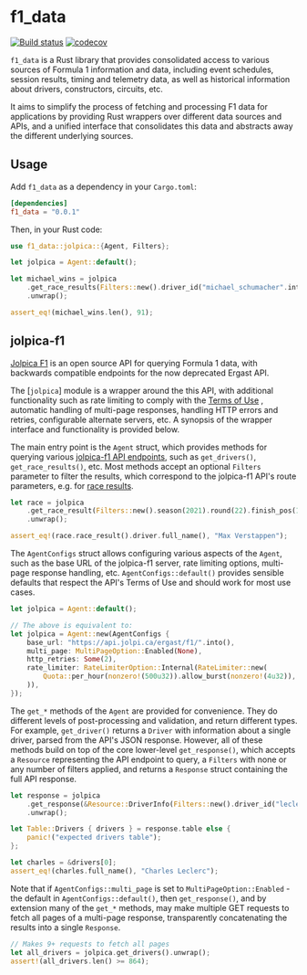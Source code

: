# f1_data

[![Build status](https://github.com/ramonrsv/f1_data/actions/workflows/ci.yml/badge.svg)](https://github.com/ramonrsv/f1_data/actions)
[![codecov](https://codecov.io/github/ramonrsv/f1_data/graph/badge.svg?token=LYPNED8OXF)](https://codecov.io/github/ramonrsv/f1_data)

`f1_data` is a Rust library that provides consolidated access to various sources of Formula 1
information and data, including event schedules, session results, timing and telemetry data, as well
as historical information about drivers, constructors, circuits, etc.

It aims to simplify the process of fetching and processing F1 data for applications by providing
Rust wrappers over different data sources and APIs, and a unified interface that consolidates this
data and abstracts away the different underlying sources.

## Usage

Add `f1_data` as a dependency in your `Cargo.toml`:

```toml
[dependencies]
f1_data = "0.0.1"
```

Then, in your Rust code:

```rust
use f1_data::jolpica::{Agent, Filters};

let jolpica = Agent::default();

let michael_wins = jolpica
    .get_race_results(Filters::new().driver_id("michael_schumacher".into()).finish_pos(1))
    .unwrap();

assert_eq!(michael_wins.len(), 91);
```

## jolpica-f1

[Jolpica F1](https://github.com/jolpica/jolpica-f1) is an open source API for querying Formula 1
data, with backwards compatible endpoints for the now deprecated Ergast API.

The [`jolpica`] module is a wrapper around the this API, with additional functionality such as rate
limiting to comply with the [Terms of Use](https://github.com/jolpica/jolpica-f1/blob/main/TERMS.md)
, automatic handling of multi-page responses, handling HTTP errors and retries, configurable
alternate servers, etc. A synopsis of the wrapper interface and functionality is provided below.

The main entry point is the `Agent` struct, which provides methods for querying various
[jolpica-f1 API endpoints](https://github.com/jolpica/jolpica-f1/blob/main/docs/README.md#endpoints-and-documentation),
such as `get_drivers()`, `get_race_results()`, etc. Most methods accept an optional `Filters`
parameter to filter the results, which correspond to the jolpica-f1 API's route parameters, e.g. for
[race results](https://github.com/jolpica/jolpica-f1/blob/main/docs/endpoints/results.md#route-parameters).

```rust
let race = jolpica
    .get_race_result(Filters::new().season(2021).round(22).finish_pos(1))
    .unwrap();

assert_eq!(race.race_result().driver.full_name(), "Max Verstappen");
```

The `AgentConfigs` struct allows configuring various aspects of the `Agent`, such as the base URL of
the jolpica-f1 server, rate limiting options, multi-page response handling, etc.
`AgentConfigs::default()` provides sensible defaults that respect the API's Terms of Use and should
work for most use cases.

```rust
let jolpica = Agent::default();

// The above is equivalent to:
let jolpica = Agent::new(AgentConfigs {
    base_url: "https://api.jolpi.ca/ergast/f1/".into(),
    multi_page: MultiPageOption::Enabled(None),
    http_retries: Some(2),
    rate_limiter: RateLimiterOption::Internal(RateLimiter::new(
        Quota::per_hour(nonzero!(500u32)).allow_burst(nonzero!(4u32)),
    )),
});
```

The `get_*` methods of the `Agent` are provided for convenience. They do different levels of
post-processing and validation, and return different types. For example, `get_driver()` returns a
`Driver` with information about a single driver, parsed from the API's JSON response. However, all
of these methods build on top of the core lower-level `get_response()`, which accepts a `Resource`
representing the API endpoint to query, a `Filters` with none or any number of filters applied, and
returns a `Response` struct containing the full API response.

```rust
let response = jolpica
    .get_response(&Resource::DriverInfo(Filters::new().driver_id("leclerc".into())))
    .unwrap();

let Table::Drivers { drivers } = response.table else {
    panic!("expected drivers table");
};

let charles = &drivers[0];
assert_eq!(charles.full_name(), "Charles Leclerc");
```

Note that if `AgentConfigs::multi_page` is set to `MultiPageOption::Enabled` - the default in
`AgentConfigs::default()`, then `get_response()`, and by extension many of the `get_*` methods, may
make multiple GET requests to fetch all pages of a multi-page response, transparently concatenating
the results into a single `Response`.

```rust
// Makes 9+ requests to fetch all pages
let all_drivers = jolpica.get_drivers().unwrap();
assert!(all_drivers.len() >= 864);
```
